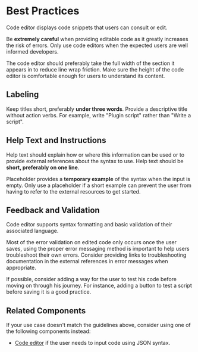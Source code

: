# Best Practices

Code editor displays code snippets that users can consult or edit.

Be **extremely careful** when providing editable code as it greatly increases the risk of errors. Only use code editors when the expected users are well informed developers.

The code editor should preferably take the full width of the section it appears in to reduce line wrap friction.
Make sure the height of the code editor is comfortable enough for users to understand its content.

## Labeling

Keep titles short, preferably **under three words**.
Provide a descriptive title without action verbs. For example, write "Plugin script" rather than "Write a script".

## Help Text and Instructions

Help text should explain how or where this information can be used or to provide external references about the syntax to use. 
Help text should be **short, preferably on one line**.

Placeholder provides a **temporary example** of the syntax when the input is empty. Only use a placeholder if a short example can prevent the user from having to refer to the external resources to get started.

## Feedback and Validation

Code editor supports syntax formatting and basic validation of their associated language.

Most of the error validation on edited code only occurs once the user saves, using the proper error messaging method is important to help users troubleshoot their own errors.
Consider providing links to troubleshooting documentation in the external references in error messages when appropriate.

If possible, consider adding a way for the user to test his code before moving on through his journey. For instance, adding a button to test a script before saving it is a good practice.

## Related Components

If your use case doesn't match the guidelines above, consider using one of the following components instead:

-   [Code editor](#/form/JSONEditor) if the user needs to input code using JSON syntax.
